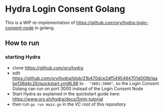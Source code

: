 # Hydra Login Consent Golang

This is a WIP re-implementation of https://github.com/ory/hydra-login-consent-node in golang. 

## How to run

### starting Hydra
- clone https://github.com/ory/hydra
- edit https://github.com/ory/hydra/blob/21b470dce2df5495484701d009b1aabe136d4c28/quickstart.yml#L68 to  `- "3001:3000"`, so the Login Consent Golang can run on port 3000 instead of the Login Consent Node
- Start Hydra as explained in the quickstart guide here: https://www.ory.sh/hydra/docs/5min-tutorial
- then run `go run main.go` in the VC root of this repository
